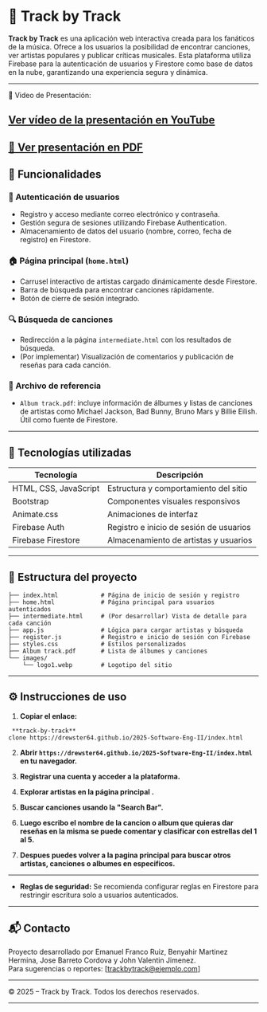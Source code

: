 # 🎵 Track by Track

**Track by Track** es una aplicación web  interactiva creada para los fanáticos de la música. Ofrece a los usuarios la posibilidad de encontrar canciones, ver artistas populares y publicar críticas musicales. Esta plataforma utiliza Firebase para la autenticación de usuarios y Firestore como base de datos en la nube, garantizando una experiencia segura y dinámica.

---
🎥 Video de Presentación:

[Ver vídeo de la presentación en YouTube]([https://youtu.be/Lu1iUIWRasg](https://www.youtube.com/watch?v=Lu1iUIWRasg&ab_channel=BENY))
---

[📄 Ver presentación en PDF]((https://pdf.ac/4zPNBJ))
--- 

## 🚀 Funcionalidades

### 🔐 Autenticación de usuarios
- Registro y acceso mediante correo electrónico y contraseña.
- Gestión segura de sesiones utilizando Firebase Authentication.
- Almacenamiento de datos del usuario (nombre, correo, fecha de registro) en Firestore.

### 🏠 Página principal (`home.html`)
- Carrusel interactivo de artistas cargado dinámicamente desde Firestore.
- Barra de búsqueda para encontrar canciones rápidamente.
- Botón de cierre de sesión integrado.

### 🔍 Búsqueda de canciones
- Redirección a la página `intermediate.html` con los resultados de búsqueda.
- (Por implementar) Visualización de comentarios y publicación de reseñas para cada canción.

### 📄 Archivo de referencia
- `Album track.pdf`: incluye información de álbumes y listas de canciones de artistas como Michael Jackson, Bad Bunny, Bruno Mars y Billie Eilish. Útil como fuente de Firestore.

---

## 🧰 Tecnologías utilizadas

| Tecnología           | Descripción                                 |
|----------------------|---------------------------------------------|
| HTML, CSS, JavaScript| Estructura y comportamiento del sitio       |
| Bootstrap            | Componentes visuales responsivos            |
| Animate.css          | Animaciones de interfaz                     |
| Firebase Auth        | Registro e inicio de sesión de usuarios     |
| Firebase Firestore   | Almacenamiento de artistas y usuarios       |

---

## 📁 Estructura del proyecto

```
├── index.html            # Página de inicio de sesión y registro
├── home.html             # Página principal para usuarios autenticados
├── intermediate.html     # (Por desarrollar) Vista de detalle para cada canción
├── app.js                # Lógica para cargar artistas y búsqueda
├── register.js           # Registro e inicio de sesión con Firebase
├── styles.css            # Estilos personalizados
├── Album track.pdf       # Lista de álbumes y canciones
└── images/
    └── logo1.webp        # Logotipo del sitio
```

---

## ⚙️ Instrucciones de uso

1. **Copiar el enlace:**
```
 **track-by-track**
clone https://drewster64.github.io/2025-Software-Eng-II/index.html

```

2. **Abrir `https://drewster64.github.io/2025-Software-Eng-II/index.html` en tu navegador.**

3. **Registrar una cuenta y acceder a la plataforma.**

4. **Explorar artistas en la página principal .**

5. **Buscar canciones usando la "Search Bar".**

6. **Luego escribo el nombre de la cancion o album que quieras dar reseñas en la misma se puede comentar y clasificar con estrellas del 1 al 5.**

7. **Despues puedes volver a la pagina principal para buscar otros artistas, canciones o albumes en especificos.**
---


- **Reglas de seguridad:** Se recomienda configurar reglas en Firestore para restringir escritura solo a usuarios autenticados.

---

## 📬 Contacto

Proyecto desarrollado por Emanuel Franco Ruiz, Benyahir Martinez Hermina, Jose Barreto Cordova y John Valentin Jimenez.  
Para sugerencias o reportes: [trackbytrack@ejemplo.com]

---

© 2025 – Track by Track. Todos los derechos reservados.

---
